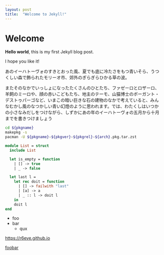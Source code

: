 ```yaml
---
layout: post
title:  "Welcome to Jekyll!"
---
```


# Welcome

**Hello world**, this is my first Jekyll blog post.

I hope you like it!

あのイーハトーヴォのすきとおった風、夏でも底に冷たさをもつ青いそら、うつくしい森で飾られたモリーオ市、郊外のぎらぎらひかる草の波。

またそのなかでいっしょになったたくさんのひとたち、ファゼーロとロザーロ、羊飼のミーロや、顔の赤いこどもたち、地主のテーモ、山猫博士のボーガント・デストゥパーゴなど、いまこの暗い巨きな石の建物のなかで考えていると、みんなむかし風のなつかしい青い幻燈のように思われます。では、わたくしはいつかの小さなみだしをつけながら、しずかにあの年のイーハトーヴォの五月から十月までを書きつけましょう

```bash
cd ${pkgname}
makepkg -s
pacman -U ${pkgname}-${pkgver}-${pkgrel}-${arch}.pkg.tar.zst
```

```ocaml
module List = struct
  include List

  let is_empty = function
    | [] -> true
    | _ -> false

  let last l =
    let rec doit = function
      | [] -> failwith "last"
      | [a] -> a
      | _ :: l -> doit l
    in
    doit l
end
```

- foo
- bar
  - qux

https://r6eve.github.io

[foobar](https://r6eve.github.io)
